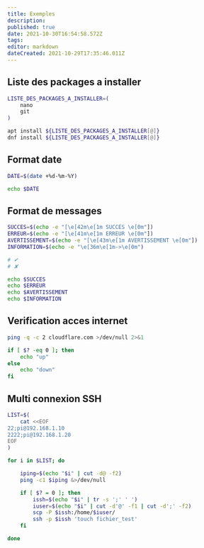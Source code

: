 ```yaml
---
title: Exemples
description: 
published: true
date: 2021-10-30T16:54:58.572Z
tags: 
editor: markdown
dateCreated: 2021-10-29T17:35:46.011Z
---
```


## Liste des packages a installer
```bash
LISTE_DES_PACKAGES_A_INSTALLER=(
    nano
    git
)

apt install ${LISTE_DES_PACKAGES_A_INSTALLER[@]}
dnf install ${LISTE_DES_PACKAGES_A_INSTALLER[@]}
```  

## Format date
```bash
DATE=$(date +%d-%m-%Y)

echo $DATE
```  

## Format de messages
```bash
SUCCES=$(echo -e "[\e[42m\e[1m SUCCÈS \e[0m"])
ERREUR=$(echo -e "[\e[41m\e[1m ERREUR \e[0m"])
AVERTISSEMENT=$(echo -e "[\e[43m\e[1m AVERTISSEMENT \e[0m"])
INFORMATION=$(echo -e "\e[36m\e[1m->\e[0m")

# ✔
# ✘

echo $SUCCES
echo $ERREUR
echo $AVERTISSEMENT
echo $INFORMATION
```  

## Verification acces internet
```bash
ping -q -c 2 cloudflare.com >/dev/null 2>&1

if [ $? -eq 0 ]; then
    echo "up"
else
    echo "down"
fi
```  

## Multi connexion SSH
```bash
LIST=$(
    cat <<EOF
22;pi@192.168.1.10
2222;pi@192.168.1.20
EOF
)

for i in $LIST; do

    iping=$(echo "$i" | cut -d@ -f2)
    ping -c1 $iping &>/dev/null

    if [ $? = 0 ]; then
        issh=$(echo "$i" | tr -s ';' ' ')
        iuser=$(echo "$i" | cut -d'@' -f1 | cut -d';' -f2)
        scp -P $issh:/home/$iuser/
        ssh -p $issh 'touch fichier_test'
    fi

done
```